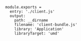     module.exports =
      entry: './client.js'
      output:
        path: __dirname
        filename: 'client-bundle.js'
        library: 'Application'
        libraryTarget: 'umd'
